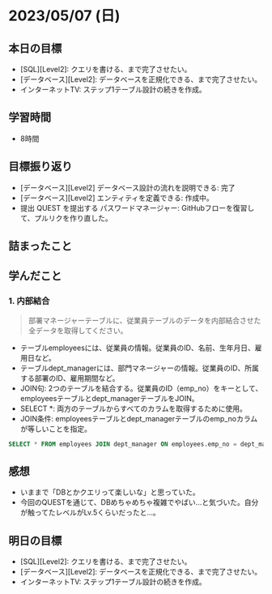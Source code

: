 # 2023/05/07 (日)

## 本日の目標

- [SQL][Level2]: クエリを書ける、まで完了させたい。
- [データベース][Level2]: データベースを正規化できる、まで完了させたい。
- インターネットTV: ステップ1テーブル設計の続きを作成。

## 学習時間

- 8時間

## 目標振り返り

- [データベース][Level2] データベース設計の流れを説明できる: 完了
- [データベース][Level2] エンティティを定義できる: 作成中。
- 提出 QUEST を提出する パスワードマネージャー: GitHubフローを復習して、プルリクを作り直した。

## 詰まったこと



## 学んだこと

### 1. 内部結合
> 部署マネージャーテーブルに、従業員テーブルのデータを内部結合させた全データを取得してください。
- テーブルemployeesには、従業員の情報。従業員のID、名前、生年月日、雇用日など。
- テーブルdept_managerには、部門マネージャーの情報。従業員のID、所属する部署のID、雇用期間など。
- JOIN句: 2つのテーブルを結合する。従業員のID（emp_no）をキーとして、employeesテーブルとdept_managerテーブルをJOIN。
- SELECT *: 両方のテーブルからすべてのカラムを取得するために使用。
- JOIN条件: employeesテーブルとdept_managerテーブルのemp_noカラムが等しいことを指定。

```sql
SELECT * FROM employees JOIN dept_manager ON employees.emp_no = dept_manager.emp_no;
```

## 感想

- いままで「DBとかクエリって楽しいな」と思っていた。
- 今回のQUESTを通じて、DBめちゃめちゃ複雑でやばい...と気づいた。自分が触ってたレベルがLv.5くらいだったと...。


## 明日の目標

- [SQL][Level2]: クエリを書ける、まで完了させたい。
- [データベース][Level2]: データベースを正規化できる、まで完了させたい。
- インターネットTV: ステップ1テーブル設計の続きを作成。
